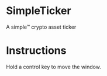 # SimpleTicker
A simple™ crypto asset ticker


# Instructions
Hold a control key to move the window.
